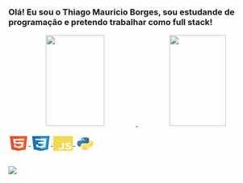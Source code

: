 ### Olá! Eu sou o Thiago Mauricio Borges, sou estudande de programação e pretendo trabalhar como full stack!
<div align="center">
  <a href="https://github.com/ThiagoMauricioBorges">
  <img height="180em" width="48%" src="https://github-readme-stats.vercel.app/api?username=ThiagoMauricioBorges&show_icons=true&theme=dark&include_all_commits=true&count_private=true"/>
  <img height="180em" width="47%" src="https://github-readme-stats.vercel.app/api/top-langs/?username=ThiagoMauricioBorges&layout=compact&langs_count=7&theme=dark"/>
</div>
<div style="display: inline_block"><br>
  <img align="center" alt="Thiago-HTML" height="30" width="40" src="https://raw.githubusercontent.com/devicons/devicon/master/icons/html5/html5-original.svg">
  <img align="center" alt="Thiago-CSS" height="30" width="40" src="https://raw.githubusercontent.com/devicons/devicon/master/icons/css3/css3-original.svg">
  <img align="center" alt="Thiago-Js" height="30" width="40" src="https://raw.githubusercontent.com/devicons/devicon/master/icons/javascript/javascript-plain.svg">
  <img align="center" alt="Thiago-Python" height="30" width="40" src="https://raw.githubusercontent.com/devicons/devicon/master/icons/python/python-original.svg">
</div>
  
##
  
<div>
  <a href="https://www.instagram.com/thiagomauricioborges/" target="_blank"><img src="https://img.shields.io/badge/-Instagram-%23E4405F?style=for-the-badge&logo=instagram&logoColor=white" target="_blank"></a>  
</div>
